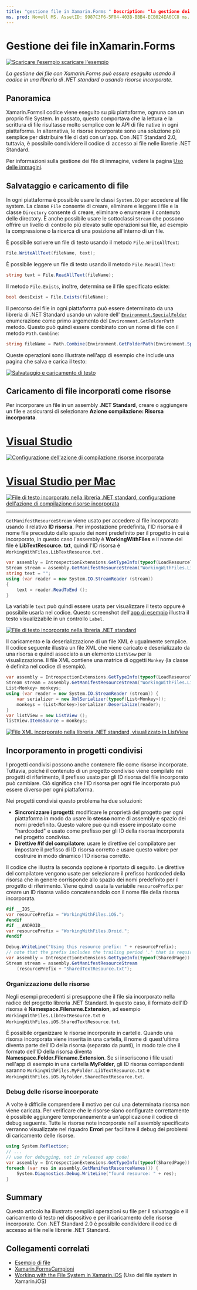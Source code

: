 ```yaml
---
title: "gestione file in Xamarin.Forms " Description: "la gestione dei file con Xamarin.Forms può essere eseguita usando il codice in una libreria di .NET standard o usando risorse incorporate".
ms. prod: Novell MS. AssetID: 9987C3F6-5F04-403B-BBB4-ECB024EA6CC8 ms. Technology: Novell-Forms Author: davidbritch ms. Author: dabritch ms. Date: 06/21/2018 no-loc: [ Xamarin.Forms , Xamarin.Essentials ]
---
```


# <a name="file-handling-in-xamarinforms"></a>Gestione dei file inXamarin.Forms

[![Scaricare ](~/media/shared/download.png) l'esempio scaricare l'esempio](https://docs.microsoft.com/samples/xamarin/xamarin-forms-samples/workingwithfiles)

_La gestione dei file con Xamarin.Forms può essere eseguita usando il codice in una libreria di .NET standard o usando risorse incorporate._

## <a name="overview"></a>Panoramica

Xamarin.Formsil codice viene eseguito su più piattaforme, ognuna con un proprio file System. In passato, questo comportava che la lettura e la scrittura di file risultasse molto semplice con le API di file native in ogni piattaforma. In alternativa, le risorse incorporate sono una soluzione più semplice per distribuire file di dati con un'app. Con .NET Standard 2.0, tuttavia, è possibile condividere il codice di accesso ai file nelle librerie .NET Standard.

Per informazioni sulla gestione dei file di immagine, vedere la pagina [Uso delle immagini](~/xamarin-forms/user-interface/images.md).

<a name="Loading_and_Saving_Files" />

## <a name="saving-and-loading-files"></a>Salvataggio e caricamento di file

In ogni piattaforma è possibile usare le classi `System.IO` per accedere al file system. La classe `File` consente di creare, eliminare e leggere i file e la classe `Directory` consente di creare, eliminare o enumerare il contenuto delle directory. È anche possibile usare le sottoclassi `Stream` che possono offrire un livello di controllo più elevato sulle operazioni sui file, ad esempio la compressione o la ricerca di una posizione all'interno di un file.

È possibile scrivere un file di testo usando il metodo `File.WriteAllText`:

```csharp
File.WriteAllText(fileName, text);
```

È possibile leggere un file di testo usando il metodo `File.ReadAllText`:

```csharp
string text = File.ReadAllText(fileName);
```

Il metodo `File.Exists`, inoltre, determina se il file specificato esiste:

```csharp
bool doesExist = File.Exists(fileName);
```

Il percorso del file in ogni piattaforma può essere determinato da una libreria di .NET Standard usando un valore dell' [`Environment.SpecialFolder`](xref:System.Environment.SpecialFolder) enumerazione come primo argomento del `Environment.GetFolderPath` metodo. Questo può quindi essere combinato con un nome di file con il metodo `Path.Combine`:

```csharp
string fileName = Path.Combine(Environment.GetFolderPath(Environment.SpecialFolder.LocalApplicationData), "temp.txt");
```

Queste operazioni sono illustrate nell'app di esempio che include una pagina che salva e carica il testo:

[![Salvataggio e caricamento di testo](files-images/saveandload-sml.png "Salvataggio e caricamento di file nell'app")](files-images/saveandload.png#lightbox "Salvataggio e caricamento di file nell'app")

<a name="Loading_Files_Embedded_as_Resources" />

## <a name="loading-files-embedded-as-resources"></a>Caricamento di file incorporati come risorse

Per incorporare un file in un assembly **.NET Standard**, creare o aggiungere un file e assicurarsi di selezionare **Azione compilazione: Risorsa incorporata**.

# <a name="visual-studio"></a>[Visual Studio](#tab/windows)

[![Configurazione dell'azione di compilazione risorse incorporata](files-images/vs-embeddedresource-sml.png "Impostazione di EmbeddedResource BuildAction")](files-images/vs-embeddedresource.png#lightbox "Impostazione di EmbeddedResource BuildAction")

# <a name="visual-studio-for-mac"></a>[Visual Studio per Mac](#tab/macos)

[![File di testo incorporato nella libreria .NET standard, configurazione dell'azione di compilazione risorse incorporata](files-images/xs-embeddedresource-sml.png "Impostazione di EmbeddedResource BuildAction")](files-images/xs-embeddedresource.png#lightbox "Impostazione di EmbeddedResource BuildAction")

-----

`GetManifestResourceStream` viene usato per accedere al file incorporato usando il relativo **ID risorsa**. Per impostazione predefinita, l'ID risorsa è il nome file preceduto dallo spazio dei nomi predefinito per il progetto in cui è incorporato, in questo caso l'assembly è **WorkingWithFiles** e il nome del file è **LibTextResource. txt**, quindi l'ID risorsa è `WorkingWithFiles.LibTextResource.txt` .

```csharp
var assembly = IntrospectionExtensions.GetTypeInfo(typeof(LoadResourceText)).Assembly;
Stream stream = assembly.GetManifestResourceStream("WorkingWithFiles.LibTextResource.txt");
string text = "";
using (var reader = new System.IO.StreamReader (stream))
{  
    text = reader.ReadToEnd ();
}
```

La variabile `text` può quindi essere usata per visualizzare il testo oppure è possibile usarla nel codice. Questo screenshot dell'[app di esempio](https://docs.microsoft.com/samples/xamarin/xamarin-forms-samples/workingwithfiles) illustra il testo visualizzabile in un controllo `Label`.

 [![File di testo incorporato nella libreria .NET standard](files-images/pcltext-sml.png "File di testo incorporato nella libreria .NET Standard visualizzata nell'app")](files-images/pcltext.png#lightbox "File di testo incorporato nella libreria .NET Standard visualizzata nell'app")

Il caricamento e la deserializzazione di un file XML è ugualmente semplice. Il codice seguente illustra un file XML che viene caricato e deserializzato da una risorsa e quindi associato a un elemento `ListView` per la visualizzazione. Il file XML contiene una matrice di oggetti `Monkey` (la classe è definita nel codice di esempio).

```csharp
var assembly = IntrospectionExtensions.GetTypeInfo(typeof(LoadResourceText)).Assembly;
Stream stream = assembly.GetManifestResourceStream("WorkingWithFiles.LibXmlResource.xml");
List<Monkey> monkeys;
using (var reader = new System.IO.StreamReader (stream)) {
    var serializer = new XmlSerializer(typeof(List<Monkey>));
    monkeys = (List<Monkey>)serializer.Deserialize(reader);
}
var listView = new ListView ();
listView.ItemsSource = monkeys;
```

 [![File XML incorporato nella libreria .NET standard, visualizzato in ListView](files-images/pclxml-sml.png "File XML incorporato nella libreria .NET standard visualizzato in ListView")](files-images/pclxml.png#lightbox "File XML incorporato nella libreria .NET standard visualizzato in ListView")

<a name="Embedding_in_Shared_Projects" />

## <a name="embedding-in-shared-projects"></a>Incorporamento in progetti condivisi

I progetti condivisi possono anche contenere file come risorse incorporate. Tuttavia, poiché il contenuto di un progetto condiviso viene compilato nei progetti di riferimento, il prefisso usato per gli ID risorsa del file incorporato può cambiare. Ciò significa che l'ID risorsa per ogni file incorporato può essere diverso per ogni piattaforma.

Nei progetti condivisi questo problema ha due soluzioni:

- **Sincronizzare i progetti**: modificare le proprietà del progetto per ogni piattaforma in modo da usare lo **stesso** nome di assembly e spazio dei nomi predefinito. Questo valore può quindi essere impostato come "hardcoded" e usato come prefisso per gli ID della risorsa incorporata nel progetto condiviso.
- **Direttive #if del compilatore**: usare le direttive del compilatore per impostare il prefisso di ID risorsa corretto e usare questo valore per costruire in modo dinamico l'ID risorsa corretto.

Il codice che illustra la seconda opzione è riportato di seguito. Le direttive del compilatore vengono usate per selezionare il prefisso hardcoded della risorsa che in genere corrisponde allo spazio dei nomi predefinito per il progetto di riferimento. Viene quindi usata la variabile `resourcePrefix` per creare un ID risorsa valido concatenandolo con il nome file della risorsa incorporata.

```csharp
#if __IOS__
var resourcePrefix = "WorkingWithFiles.iOS.";
#endif
#if __ANDROID__
var resourcePrefix = "WorkingWithFiles.Droid.";
#endif

Debug.WriteLine("Using this resource prefix: " + resourcePrefix);
// note that the prefix includes the trailing period '.' that is required
var assembly = IntrospectionExtensions.GetTypeInfo(typeof(SharedPage)).Assembly;
Stream stream = assembly.GetManifestResourceStream
    (resourcePrefix + "SharedTextResource.txt");
```

<a name="Organizing_Resources" />

### <a name="organizing-resources"></a>Organizzazione delle risorse

Negli esempi precedenti si presuppone che il file sia incorporato nella radice del progetto libreria .NET Standard. In questo caso, il formato dell'ID risorsa è **Namespace.Filename.Extension**, ad esempio `WorkingWithFiles.LibTextResource.txt` e `WorkingWithFiles.iOS.SharedTextResource.txt`.

È possibile organizzare le risorse incorporate in cartelle. Quando una risorsa incorporata viene inserita in una cartella, il nome di quest'ultima diventa parte dell'ID della risorsa (separato da punti), in modo tale che il formato dell'ID della risorsa diventa **Namespace.Folder.Filename.Extension**. Se si inseriscono i file usati nell'app di esempio in una cartella **MyFolder**, gli ID risorsa corrispondenti saranno `WorkingWithFiles.MyFolder.LibTextResource.txt` e `WorkingWithFiles.iOS.MyFolder.SharedTextResource.txt`.

<a name="Debugging_Embedded_Resources" />

### <a name="debugging-embedded-resources"></a>Debug delle risorse incorporate

A volte è difficile comprendere il motivo per cui una determinata risorsa non viene caricata. Per verificare che le risorse siano configurate correttamente è possibile aggiungere temporaneamente a un'applicazione il codice di debug seguente. Tutte le risorse note incorporate nell'assembly specificato verranno visualizzate nel riquadro **Errori** per facilitare il debug dei problemi di caricamento delle risorse.

```csharp
using System.Reflection;
// ...
// use for debugging, not in released app code!
var assembly = IntrospectionExtensions.GetTypeInfo(typeof(SharedPage)).Assembly;
foreach (var res in assembly.GetManifestResourceNames()) {
    System.Diagnostics.Debug.WriteLine("found resource: " + res);
}
```

## <a name="summary"></a>Summary

Questo articolo ha illustrato semplici operazioni su file per il salvataggio e il caricamento di testo nel dispositivo e per il caricamento delle risorse incorporate. Con .NET Standard 2.0 è possibile condividere il codice di accesso ai file nelle librerie .NET Standard.

## <a name="related-links"></a>Collegamenti correlati

- [Esempio di file](https://docs.microsoft.com/samples/xamarin/xamarin-forms-samples/workingwithfiles)
- [Xamarin.FormsCampioni](https://github.com/xamarin/xamarin-forms-samples)
- [Working with the File System in Xamarin.iOS](~/ios/app-fundamentals/file-system.md) (Uso del file system in Xamarin.iOS)

